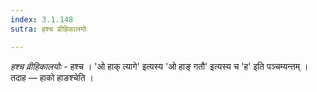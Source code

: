 ```yaml
---
index: 3.1.148
sutra: हश्च व्रीहिकालयोः

---
```

_हश्च व्रीहिकालयोः_ - हश्च । 'ओ हाक् त्यागे' इत्यस्य 'ओ हाङ् गतौ' इत्यस्य च 'ह' इति पञ्चम्यन्तम् । तदाह —  हाको हाङश्चेति ।